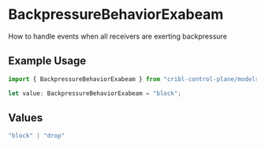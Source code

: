 # BackpressureBehaviorExabeam

How to handle events when all receivers are exerting backpressure

## Example Usage

```typescript
import { BackpressureBehaviorExabeam } from "cribl-control-plane/models/operations";

let value: BackpressureBehaviorExabeam = "block";
```

## Values

```typescript
"block" | "drop"
```